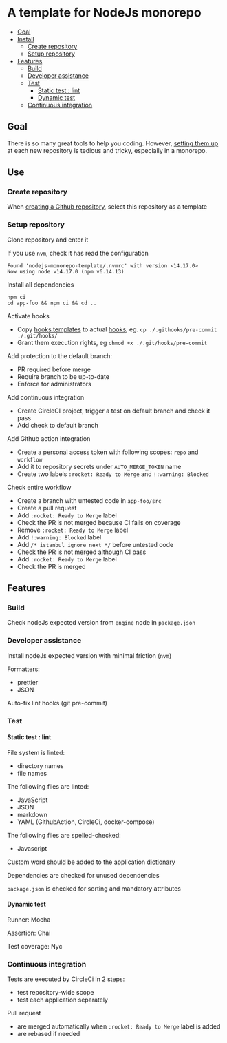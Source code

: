 # A template for NodeJs monorepo

* [Goal](#goal)
* [Install](#install)
  * [Create repository](#create-repository)
  * [Setup repository](#setup-repository)
* [Features](#features)
  * [Build](#build)
  * [Developer assistance](#developer-assistance)
  * [Test](#test)
    * [Static test : lint](#static-test---lint)
    * [Dynamic test](#dynamic-test)
  * [Continuous integration](#continuous-integration)

## Goal

There is so many great tools to help you coding.
However, [setting them up](https://github.com/GradedJestRisk/js-training/wiki)
at each new repository is tedious and tricky, especially in a monorepo.

## Use

### Create repository

<!-- markdownlint-disable-next-line MD013 -->
When [creating a Github repository](https://docs.github.com/en/repositories/creating-and-managing-repositories/creating-a-repository-from-a-template), select this repository as a template

### Setup repository

Clone repository and enter it

If you use `nvm`, check it has read the configuration

```shell
Found 'nodejs-monorepo-template/.nvmrc' with version <14.17.0>
Now using node v14.17.0 (npm v6.14.13)
```

Install all dependencies

```shell
npm ci
cd app-foo && npm ci && cd ..
```

Activate hooks
<!-- markdownlint-disable-next-line MD013 -->
* Copy [hooks templates](./.githooks) to  actual [hooks](./.git/hooks), eg. `cp ./.githooks/pre-commit ./.git/hooks/`
* Grant them execution rights, eg `chmod +x ./.git/hooks/pre-commit`

Add protection to the default branch:

* PR required before merge
* Require branch to be up-to-date
* Enforce for administrators

Add continuous integration

* Create CircleCI project, trigger a test on default branch and check it pass
* Add check to default branch

Add Github action integration

* Create a personal access token with following scopes: `repo` and `workflow`
* Add it to repository secrets under `AUTO_MERGE_TOKEN` name
* Create two labels `:rocket: Ready to Merge` and `!:warning: Blocked`

Check entire workflow

* Create a branch with untested code in `app-foo/src`
* Create a pull request
* Add `:rocket: Ready to Merge` label
* Check the PR is not merged because CI fails on coverage
* Remove  `:rocket: Ready to Merge` label
* Add `!:warning: Blocked` label
* Add `/* istanbul ignore next */` before untested code
* Check the PR is not merged although CI pass
* Add `:rocket: Ready to Merge` label
* Check the PR is merged

## Features

### Build

Check nodeJs expected version from `engine` node in `package.json`

### Developer assistance

Install nodeJs expected version with minimal friction (`nvm`)

Formatters:

* prettier
* JSON

Auto-fix lint hooks (git pre-commit)

### Test

#### Static test : lint

File system is linted:

* directory names
* file names

The following files are linted:

* JavaScript
* JSON
* markdown
* YAML (GithubAction, CircleCi, docker-compose)

The following files are spelled-checked:

* Javascript

Custom word should be added to the application [dictionary](./app-foo/dictionaries/custom.txt)

Dependencies are checked for unused dependencies

`package.json` is checked for sorting and mandatory attributes

#### Dynamic test

Runner: Mocha

Assertion: Chai

Test coverage: Nyc

### Continuous integration

Tests are executed by CircleCi in 2 steps:

* test repository-wide scope
* test each application separately

Pull request

* are merged automatically when `:rocket: Ready to Merge` label is added
* are rebased if needed

